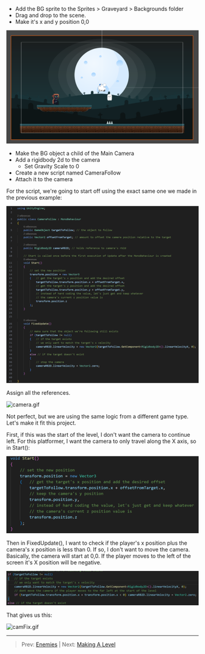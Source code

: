 

* Add the BG sprite to the Sprites > Graveyard > Backgrounds folder
* Drag and drop to the scene.
* Make it's x and y position 0,0

![img.png](img.png)

* Make the BG object a child of the Main Camera
* Add a rigidbody 2d to the camera
  * Set Gravity Scale to 0 
* Create a new script named CameraFollow
* Attach it to the camera

For the script, we're going to start off using the exact same one we made in the previous example:

![img_1.png](img_1.png)

Assign all the references.

![camera.gif](camera.gif)

Not perfect, but we are using the same logic from a different game type. Let's make it fit this project.

First, if this was the start of the level, I don't want the camera to continue left. For this platformer, I want
the camera to only travel along the X axis, so in Start():

![img_2.png](img_2.png)

Then in FixedUpdate(), I want to check if the player's x position plus the camera's x position is less than 0. If so, I 
don't want to move the camera. Basically, the camera will start at 0,0. If the player moves to the left of the screen it's 
X position will be negative.

![img_3.png](img_3.png)

That gives us this:

![camFix.gif](camFix.gif)

---
>Prev: [Enemies](07_Enemies%2FENEMIES.md) | Next: [Making A Level](09_Level%2FLEVEL.md)
